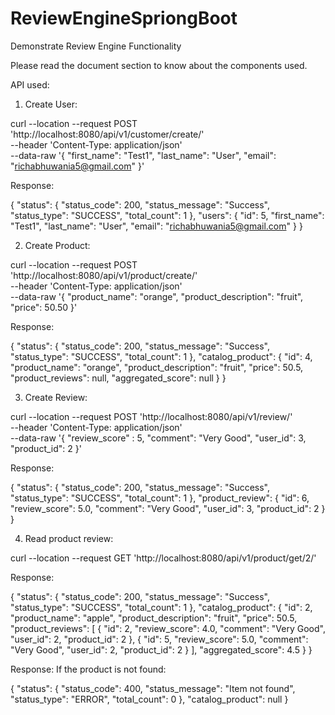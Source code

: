 # ReviewEngineSpriongBoot
Demonstrate Review Engine Functionality 

Please read the document section to know about the components used.

API used:
1. Create User:

curl --location --request POST 'http://localhost:8080/api/v1/customer/create/' \
--header 'Content-Type: application/json' \
--data-raw '{
    "first_name": "Test1",
    "last_name": "User",
    "email": "richabhuwania5@gmail.com"
}'

Response:

{
    "status": {
        "status_code": 200,
        "status_message": "Success",
        "status_type": "SUCCESS",
        "total_count": 1
    },
    "users": {
        "id": 5,
        "first_name": "Test1",
        "last_name": "User",
        "email": "richabhuwania5@gmail.com"
    }
}

2. Create Product:

curl --location --request POST 'http://localhost:8080/api/v1/product/create/' \
--header 'Content-Type: application/json' \
--data-raw '{
    "product_name": "orange",
    "product_description": "fruit",
    "price": 50.50
}'

Response:

{
    "status": {
        "status_code": 200,
        "status_message": "Success",
        "status_type": "SUCCESS",
        "total_count": 1
    },
    "catalog_product": {
        "id": 4,
        "product_name": "orange",
        "product_description": "fruit",
        "price": 50.5,
        "product_reviews": null,
        "aggregated_score": null
    }
}

3. Create Review:

curl --location --request POST 'http://localhost:8080/api/v1/review/' \
--header 'Content-Type: application/json' \
--data-raw '{
    "review_score" : 5,
    "comment": "Very Good",
    "user_id": 3,
    "product_id": 2
}'

Response:

{
    "status": {
        "status_code": 200,
        "status_message": "Success",
        "status_type": "SUCCESS",
        "total_count": 1
    },
    "product_review": {
        "id": 6,
        "review_score": 5.0,
        "comment": "Very Good",
        "user_id": 3,
        "product_id": 2
    }
}

4. Read product review:

curl --location --request GET 'http://localhost:8080/api/v1/product/get/2/'

Response:

{
    "status": {
        "status_code": 200,
        "status_message": "Success",
        "status_type": "SUCCESS",
        "total_count": 1
    },
    "catalog_product": {
        "id": 2,
        "product_name": "apple",
        "product_description": "fruit",
        "price": 50.5,
        "product_reviews": [
            {
                "id": 2,
                "review_score": 4.0,
                "comment": "Very Good",
                "user_id": 2,
                "product_id": 2
            },
            {
                "id": 5,
                "review_score": 5.0,
                "comment": "Very Good",
                "user_id": 2,
                "product_id": 2
            }
        ],
        "aggregated_score": 4.5
    }
}


Response: If the product is not found:

{
    "status": {
        "status_code": 400,
        "status_message": "Item not found",
        "status_type": "ERROR",
        "total_count": 0
    },
    "catalog_product": null
}
